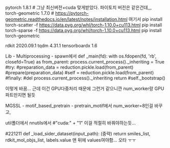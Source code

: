 pytorch                   1.8.1     # 그냥 최신버전+cuda 맞게받았다. 파이토치 버전은 같은건데,,,          
torch-geometric           1.7.0  # https://pytorch-geometric.readthedocs.io/en/latest/notes/installation.html 여기서 
pip install torch-scatter -f https://data.pyg.org/whl/torch-1.10.0+cu113.html
pip install torch-sparse -f https://data.pyg.org/whl/torch-1.10.0+cu113.html
pip install torch-geometric

rdkit                     2020.09.1
tqdm                      4.31.1
tensorboardx              1.6

Lib - Multiprocessing - spawn에서 
def _main(fd):
    with os.fdopen(fd, 'rb', closefd=True) as from_parent:
        process.current_process()._inheriting = True
        #try:
            #preparation_data = reduction.pickle.load(from_parent)
            #prepare(preparation_data)
            #self = reduction.pickle.load(from_parent)
        #finally:
            #del process.current_process()._inheriting
    return #self._bootstrap()

이렇게 바꿈... 근데 이건 GPU다중처리 때문에 그런거 같으니깐 num_worker랑 GPU파트만지면 될듯

MGSSL - motif_based_pretrain - pretrain_motif에서
num_worker=8인걸 바꾸고, 

util폴더에서 nnutils에서 #"cuda:" + "1" 이걸 적절히 바꿔야하는듯...

#221211
def _load_sider_dataset(input_path):
(중략)
    return smiles_list, rdkit_mol_objs_list, labels.value
맨 뒤에 values여야함... 오타 ㅜㅜ
